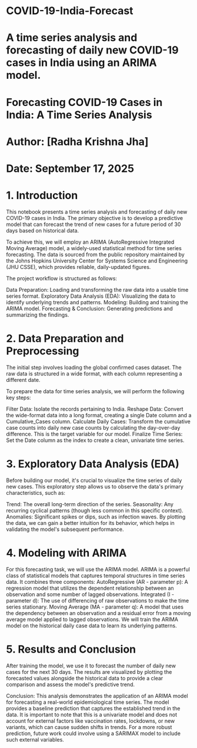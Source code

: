 # COVID-19-India-Forecast
# A time series analysis and forecasting of daily new COVID-19 cases in India using an ARIMA model.
# Forecasting COVID-19 Cases in India: A Time Series Analysis
# Author: [Radha Krishna Jha]
# Date: September 17, 2025
# 1. Introduction
This notebook presents a time series analysis and forecasting of daily new COVID-19 cases in India. The primary objective is to develop a predictive model that can forecast the trend of new cases for a future period of 30 days based on historical data.

To achieve this, we will employ an ARIMA (AutoRegressive Integrated Moving Average) model, a widely-used statistical method for time series forecasting. The data is sourced from the public repository maintained by the Johns Hopkins University Center for Systems Science and Engineering (JHU CSSE), which provides reliable, daily-updated figures.

The project workflow is structured as follows:

Data Preparation: Loading and transforming the raw data into a usable time series format.
Exploratory Data Analysis (EDA): Visualizing the data to identify underlying trends and patterns.
Modeling: Building and training the ARIMA model.
Forecasting & Conclusion: Generating predictions and summarizing the findings.

# 2. Data Preparation and Preprocessing
The initial step involves loading the global confirmed cases dataset. The raw data is structured in a wide format, with each column representing a different date.

To prepare the data for time series analysis, we will perform the following key steps:

Filter Data: Isolate the records pertaining to India.
Reshape Data: Convert the wide-format data into a long format, creating a single Date column and a Cumulative_Cases column.
Calculate Daily Cases: Transform the cumulative case counts into daily new case counts by calculating the day-over-day difference. This is the target variable for our model.
Finalize Time Series: Set the Date column as the index to create a clean, univariate time series.

# 3. Exploratory Data Analysis (EDA)
Before building our model, it's crucial to visualize the time series of daily new cases. This exploratory step allows us to observe the data's primary characteristics, such as:

Trend: The overall long-term direction of the series.
Seasonality: Any recurring cyclical patterns (though less common in this specific context).
Anomalies: Significant spikes or dips, such as infection waves.
By plotting the data, we can gain a better intuition for its behavior, which helps in validating the model's subsequent performance.

# 4. Modeling with ARIMA
For this forecasting task, we will use the ARIMA model. ARIMA is a powerful class of statistical models that captures temporal structures in time series data. It combines three components:
AutoRegressive (AR - parameter p): A regression model that utilizes the dependent relationship between an observation and some number of lagged observations.
Integrated (I - parameter d): The use of differencing of raw observations to make the time series stationary.
Moving Average (MA - parameter q): A model that uses the dependency between an observation and a residual error from a moving average model applied to lagged observations.
We will train the ARIMA model on the historical daily case data to learn its underlying patterns.

# 5. Results and Conclusion
After training the model, we use it to forecast the number of daily new cases for the next 30 days. The results are visualized by plotting the forecasted values alongside the historical data to provide a clear comparison and assess the model's predictive trend.

Conclusion: This analysis demonstrates the application of an ARIMA model for forecasting a real-world epidemiological time series. The model provides a baseline prediction that captures the established trend in the data.
It is important to note that this is a univariate model and does not account for external factors like vaccination rates, lockdowns, or new variants, which can cause sudden shifts in trends. For a more robust prediction, future work could involve using a SARIMAX model to include such external variables.

